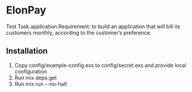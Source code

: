 # ElonPay
Test Task application
Requirement: to build an application that will bill its customers monthly, according to the customer’s preference.

## Installation

1) Copy config/example-config.exs to config/secret.exs and provide local configuration
2) Run mix deps.get
3) Run mix run --no-halt